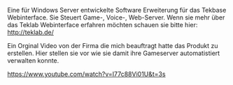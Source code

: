 Eine für Windows Server entwickelte Software Erweiterung für das Tekbase Webinterface. Sie Steuert Game-, Voice-, Web-Server.
Wenn sie mehr über das Teklab Webinterface erfahren möchten schauen sie bitte hier: http://teklab.de/

Ein Orginal Video von der Firma die mich beauftragt hatte das Produkt zu erstellen.
Hier stellen sie vor wie sie damit ihre Gameserver automatistiert verwalten konnte.

https://www.youtube.com/watch?v=I77c88Vi01U&t=3s
